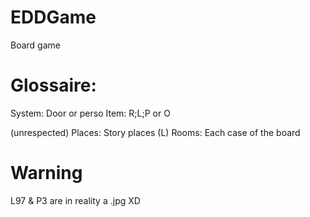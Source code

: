 # EDDGame
Board game


# Glossaire:
System: Door or perso
Item: R;L;P or O

(unrespected)
Places: Story places (L)
Rooms: Each case of the board




# Warning
L97 & P3 are in reality a .jpg XD